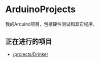 # ArduinoProjects
我的Arduino项目，包括硬件测试和其它程序。

## 正在进行的项目
* [/projects/Drinker](https://github.com/yangshunhuai/ArduinoProjects/tree/main/projects/Drinker)
